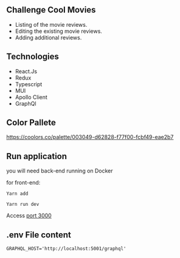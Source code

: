 ## Challenge Cool Movies


- Listing of the movie reviews. 
- Editing the existing movie reviews.
- Adding additional reviews.



## Technologies

- React.Js
- Redux
- Typescript
- MUI
- Apollo Client
- GraphQl

## Color Pallete
https://coolors.co/palette/003049-d62828-f77f00-fcbf49-eae2b7

## Run application

you will need back-end running on Docker

for front-end:

`Yarn add`

`Yarn run dev`

Access [port 3000](http://localhost:3000)

## .env File content

`GRAPHQL_HOST='http://localhost:5001/graphql'`



